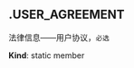 <a name="secondAllOptions.USER_AGREEMENT"></a>

## .USER\_AGREEMENT
法律信息——用户协议，`必选`

**Kind**: static member  

